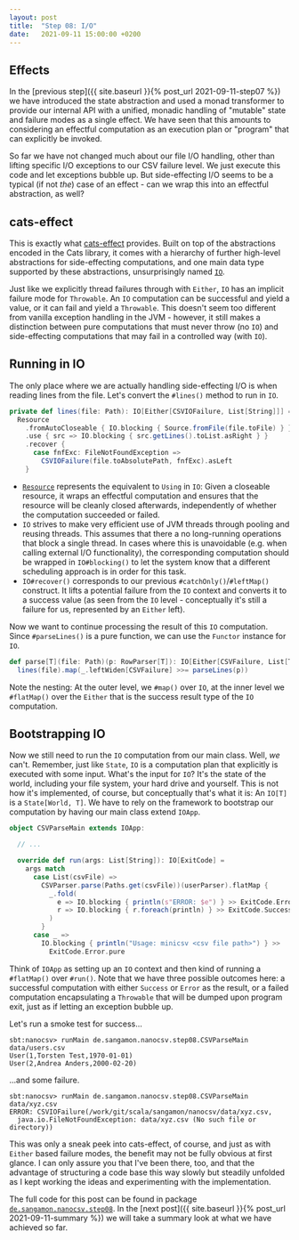 ```yaml
---
layout: post
title:  "Step 08: I/O"
date:   2021-09-11 15:00:00 +0200
---
```


## Effects

In the [previous step]({{ site.baseurl }}{% post_url 2021-09-11-step07 %}) we
have introduced the state abstraction and used a monad transformer to provide our internal API with a unified,
monadic handling of "mutable" state and failure modes as a single effect. We have
seen that this amounts to considering an effectful computation as an execution plan or "program"
that can explicitly be invoked.

So far we have not changed much about our file I/O handling, other than lifting specific
I/O exceptions to our CSV failure level. We just execute this code and let exceptions bubble up.
But side-effecting I/O seems to be a typical (if not _the_) case of an effect - can we wrap
this into an effectful abstraction, as well?

## cats-effect

This is exactly what [cats-effect](https://typelevel.org/cats-effect/) provides. Built on top of the
abstractions encoded in the Cats library, it comes with a hierarchy of further high-level abstractions
for side-effecting computations, and one main data type supported by these abstractions, unsurprisingly
named [`IO`](https://typelevel.org/cats-effect/api/3.x/cats/effect/IO.html).

Just like we explicitly thread failures through with `Either`, `IO` has an implicit failure mode
for `Throwable`. An `IO` computation can be successful and yield a value, or it can fail and yield a
`Throwable`. This doesn't seem too different from vanilla exception handling in the JVM - however,
it still makes a distinction between pure computations that must never throw (no `IO`) and
side-effecting computations that may fail in a controlled way (with `IO`).

## Running in IO

The only place where we are actually handling side-effecting I/O is when reading lines from the file.
Let's convert the `#lines()` method to run in `IO`.

```scala
private def lines(file: Path): IO[Either[CSVIOFailure, List[String]]] =
  Resource
    .fromAutoCloseable { IO.blocking { Source.fromFile(file.toFile) } }
    .use { src => IO.blocking { src.getLines().toList.asRight } }
    .recover {
      case fnfExc: FileNotFoundException =>
        CSVIOFailure(file.toAbsolutePath, fnfExc).asLeft
    }
```

- [`Resource`](https://typelevel.org/cats-effect/docs/std/resource) represents the equivalent to `Using` in `IO`:
  Given a closeable resource, it wraps an effectful computation and ensures that the resource will be cleanly
  closed afterwards, independently of whether the computation succeeded or failed.  
- `IO` strives to make very efficient use of JVM threads through pooling and reusing threads. This assumes that
  there a no long-running operations that block a single thread. In cases where this is unavoidable (e.g. when
  calling external I/O functionality), the corresponding computation should be wrapped in `IO#blocking()`
  to let the system know that a different scheduling approach is in order for this task.
- `IO#recover()` corresponds to our previous `#catchOnly()`/`#leftMap()` construct. It lifts a potential failure
  from the `IO` context and converts it to a success value (as seen from the `IO` level - conceptually it's still a
  failure for us, represented by an `Either` left).

Now we want to continue processing the result of this `IO` computation. Since `#parseLines()` is a pure
function, we can use the `Functor` instance for `IO`.

```scala
def parse[T](file: Path)(p: RowParser[T]): IO[Either[CSVFailure, List[T]]] =
  lines(file).map(_.leftWiden[CSVFailure] >>= parseLines(p))
```

Note the nesting: At the outer level, we `#map()` over `IO`, at the inner level we `#flatMap()` over
the `Either` that is the success result type of the `IO` computation.

## Bootstrapping IO

Now we still need to run the `IO` computation from our main class. Well, _we_ can't. Remember, just like
`State`, `IO` is a computation plan that explicitly is executed with some input. What's the input for `IO`?
It's the state of the world, including your file system, your hard drive and yourself. This is not how it's implemented,
of course, but conceptually that's what it is: An `IO[T]` is a `State[World, T]`. We have to rely on the framework
to bootstrap our computation by having our main class extend `IOApp`.

```scala
object CSVParseMain extends IOApp:

  // ...

  override def run(args: List[String]): IO[ExitCode] =
    args match
      case List(csvFile) =>
        CSVParser.parse(Paths.get(csvFile))(userParser).flatMap {
          _.fold(
            e => IO.blocking { println(s"ERROR: $e") } >> ExitCode.Error.pure,
            r => IO.blocking { r.foreach(println) } >> ExitCode.Success.pure
          )
        }
      case _ =>
        IO.blocking { println("Usage: minicsv <csv file path>") } >> 
          ExitCode.Error.pure
```

Think of `IOApp` as setting up an `IO` context and then kind of running a `#flatMap()` over `#run()`.
Note that we have three possible outcomes here: a successful computation with either `Success` or
`Error` as the result, or a failed computation encapsulating a `Throwable` that will be dumped upon
program exit, just as if letting an exception bubble up.

Let's run a smoke test for success...

```
sbt:nanocsv> runMain de.sangamon.nanocsv.step08.CSVParseMain data/users.csv
User(1,Torsten Test,1970-01-01)
User(2,Andrea Anders,2000-02-20)
```

...and some failure.

```
sbt:nanocsv> runMain de.sangamon.nanocsv.step08.CSVParseMain data/xyz.csv
ERROR: CSVIOFailure(/work/git/scala/sangamon/nanocsv/data/xyz.csv,
  java.io.FileNotFoundException: data/xyz.csv (No such file or directory))
```

This was only a sneak peek into cats-effect, of course, and just as with `Either` based failure modes,
the benefit may not be fully obvious at first glance. I can only assure you that I've been there, too,
and that the advantage of structuring a code base this way slowly but steadily unfolded as I kept
working the ideas and experimenting with the implementation.

The full code for this post can be found in package
[`de.sangamon.nanocsv.step08`](https://github.com/sangamon/nanocsv/tree/main/src/main/scala/de/sangamon/nanocsv/step08).
In the [next post]({{ site.baseurl }}{% post_url 2021-09-11-summary %}) we will take a summary look at what we have
achieved so far.

